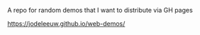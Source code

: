 A repo for random demos that I want to distribute via GH pages

https://jodeleeuw.github.io/web-demos/
